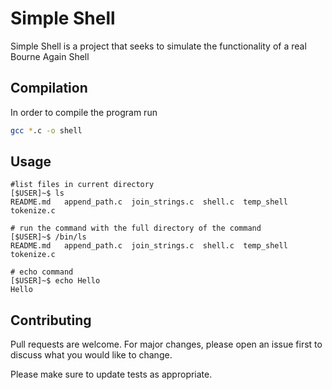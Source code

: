 # Simple Shell

Simple Shell is a project that seeks to simulate the functionality of a real Bourne Again Shell

## Compilation

In order to compile the program run

```bash
gcc *.c -o shell
```

## Usage

```
#list files in current directory
[$USER]~$ ls
README.md   append_path.c  join_strings.c  shell.c  temp_shell    tokenize.c

# run the command with the full directory of the command
[$USER]~$ /bin/ls
README.md   append_path.c  join_strings.c  shell.c  temp_shell    tokenize.c

# echo command
[$USER]~$ echo Hello
Hello
```

## Contributing
Pull requests are welcome. For major changes, please open an issue first to discuss what you would like to change.

Please make sure to update tests as appropriate.
